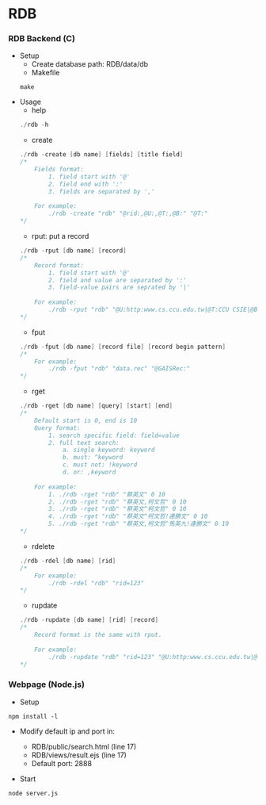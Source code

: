 # RDB
### RDB Backend (C)
+ Setup
	+ Create database path: RDB/data/db
	+ Makefile
	```
	make
	```
+ Usage
	+ help
	```C
	./rdb -h
	```
	+ create
	```C
	./rdb -create [db name] [fields] [title field]
	/* 
		Fields format: 
			1. field start with '@'
			2. field end with ':'
			3. fields are separated by ','
		
		For example: 
			./rdb -create "rdb" "@rid:,@U:,@T:,@B:" "@T:"
	*/
	```
	+ rput: put a record
	```C
	./rdb -rput [db name] [record]
	/* 
		Record format:
			1. field start with '@'
			2. field and value are separated by ':'
			3. field-value pairs are seprated by '|'
		
		For example: 
			./rdb -rput "rdb" "@U:http:www.cs.ccu.edu.tw|@T:CCU CSIE|@B:Web page"
	*/
	```
	+ fput
	```C
	./rdb -fput [db name] [record file] [record begin pattern]
	/*
		For example: 
			./rdb -fput "rdb" "data.rec" "@GAISRec:"
	*/
	```
	+ rget
	```C
	./rdb -rget [db name] [query] [start] [end]
	/*
		Default start is 0, end is 10
		Query format:
			1. search specific field: field=value
			2. full text search:
				a. single keyword: keyword
				b. must: ^keyword
				c. must not: !keyword
				d. or: ,keyword
		
		For example: 
			1. ./rdb -rget "rdb" "蔡英文" 0 10
			2. ./rdb -rget "rdb" "蔡英文,柯文哲" 0 10
			3. ./rdb -rget "rdb" "蔡英文^柯文哲" 0 10
			4. ./rdb -rget "rdb" "蔡英文^柯文哲!連勝文" 0 10
			5. ./rdb -rget "rdb" "蔡英文,柯文哲^馬英九!連勝文" 0 10
	*/
	```
	+ rdelete
	```C
	./rdb -rdel [db name] [rid]
	/*
		For example: 
			./rdb -rdel "rdb" "rid=123"
	*/
	```
	+ rupdate
	```C
	./rdb -rupdate [db name] [rid] [record]
	/*
		Record format is the same with rput.
		
		For example: 
			./rdb -rupdate "rdb" "rid=123" "@U:http:www.cs.ccu.edu.tw|@T:CCU CSIE|@B:Web page"
	*/
	```

### Webpage (Node.js)
+ Setup
```
npm install -l
```
+ Modify default ip and port in:
	+ RDB/public/search.html (line 17)
	+ RDB/views/result.ejs (line 17)
	+ Default port: 2888

+ Start
```
node server.js
```
